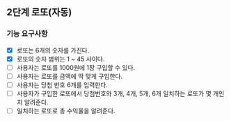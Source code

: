 ## 2단계 로또(자동)

### 기능 요구사항

* [x] 로또는 6개의 숫자를 가진다.
* [x] 로또의 숫자 범위는 1 ~ 45 사이다.
* [ ] 사용자는 로또를 1000원에 1장 구입할 수 있다.
* [ ] 사용자는 로또를 금액에 딱 맞게 구입한다.
* [ ] 사용자는 당첨 번호 6개를 입력한다.
* [ ] 사용자가 구입한 로또에서 당첨번호와 3개, 4개, 5개, 6개 일치하는 로또가 몇 개인지 알려준다.
* [ ] 일치하는 로또로 총 수익율을 알려준다.